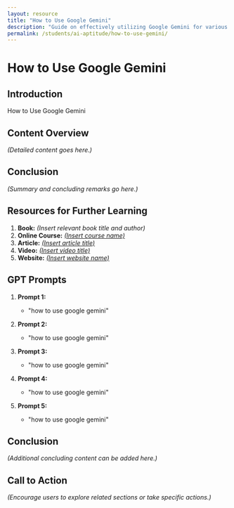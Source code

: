 ```yaml
---
layout: resource
title: "How to Use Google Gemini"
description: "Guide on effectively utilizing Google Gemini for various educational and creative tasks."
permalink: /students/ai-aptitude/how-to-use-gemini/
---
```


# How to Use Google Gemini

## Introduction
How to Use Google Gemini

## Content Overview
*(Detailed content goes here.)*

## Conclusion
*(Summary and concluding remarks go here.)*

## Resources for Further Learning

1. **Book:** *(Insert relevant book title and author)*
2. **Online Course:** [*(Insert course name)*](#)
3. **Article:** [*(Insert article title)*](#)
4. **Video:** [*(Insert video title)*](#)
5. **Website:** [*(Insert website name)*](#)

## GPT Prompts

1. **Prompt 1:**
   - "how to use google gemini"

2. **Prompt 2:**
   - "how to use google gemini"

3. **Prompt 3:**
   - "how to use google gemini"

4. **Prompt 4:**
   - "how to use google gemini"

5. **Prompt 5:**
   - "how to use google gemini"

## Conclusion
*(Additional concluding content can be added here.)*

## Call to Action
*(Encourage users to explore related sections or take specific actions.)*
